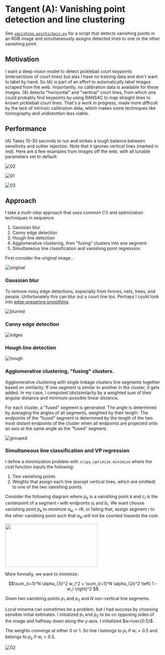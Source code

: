 # Tangent (A): Vanishing point detection and line clustering
See [`vanishing_points/main.py`](https://github.com/ekchapman/pickleball_roomba/blob/main/vanishing_points/main.py) for a script that detects vanishing points in an RGB image and simultaneously assigns detected lines to one or the other vanishing point.

## Motivation
I want a deep vision model to detect pickleball court keypoints (intersections of court lines) but alas I have no training data and don't want to label by hand. So (A) is part of an effort to automatically label images scraped from the web. Importantly, no calibration data is available for these images. (A) detects "horizontal" and "vertical" court lines, from which one could probably find keypoints by using RANSAC to map straight lines to known pickleball court lines. That's a work in progress, made more difficult by the lack of intrinsic calibration data, which makes some techniques like homography and undistortion less viable.

## Performance
(A) Takes 10-30 seconds to run and strikes a tough balance between sensitivity and outlier rejection. Note that it ignores vertical lines (marked in red). Here are a few examples from images off the web, with all tunable parameters set to default:

![02](https://github.com/ekchapman/pickleball_roomba/assets/43839555/19b343ce-0172-45f8-9326-8e8164eb71ea)

![01](https://github.com/ekchapman/pickleball_roomba/assets/43839555/24a97160-4637-407b-9e76-a17784000ab5)

![03](https://github.com/ekchapman/pickleball_roomba/assets/43839555/c6b66ce5-4c45-415e-ab3f-88323c3feddb)

## Approach
I take a multi-step approach that uses common CV and optimization techniques in sequence.
1. Gaussian blur
2. Canny edge detection
3. Hough line detection
4. Agglomerative clustering, then "fusing" clusters into one segment.
5. Simultaneous line classification and vanishing point regression.

First consider the original image...

![original](https://github.com/ekchapman/pickleball_roomba/assets/43839555/16cbbbd3-a89f-4035-967f-1aecba7c5f39)

### Gaussian blur
To remove noisy edge detections, especially from fences, nets, trees, and people. Unfortunately this can blur out a court line too. Perhaps I could look into [edge-presering smoothing](https://en.wikipedia.org/wiki/Edge-preserving_smoothing). 

![blurred](https://github.com/ekchapman/pickleball_roomba/assets/43839555/2a669390-9e7c-4e35-a213-33905cce25bf)

### Canny edge detection

![edges](https://github.com/ekchapman/pickleball_roomba/assets/43839555/1a40e19e-5e15-478e-a38a-ec1bbe156997)

### Hough line detection

![hough](https://github.com/ekchapman/pickleball_roomba/assets/43839555/dbb5efaa-9f2f-4410-bbaf-76fcfd9c2ac7)

### Agglomerative clustering, "fusing" clusters.

Agglomerative clustering with single linkage clusters line segments together based on similarity. If one segment is similar to another in the cluster, it gets added. In my case, I computed (dis)similarity by a weighted sum of their angular distance and minimum-possible linear distance.

For each cluster, a "fused" segment is generated. The angle is determined by averaging the angles of all segments, weighted by their length. The endpoints of the "fused" segment is determined by the length of the two most distant endpoints of the cluster when all endpoints are projected onto an axis at the same angle as the "fused" segment.

![grouped](https://github.com/ekchapman/pickleball_roomba/assets/43839555/87ee7f9d-ba21-45ea-951a-ad8a79670571)

### Simultaneous line classification and VP regression

I define a minimization problem with `scipy.optimize.minimize` where the cost function inputs the following:
1. Two vanishing points
2. Weights that assign each line (except vertical lines, which are omitted) to one of the two vanishing points.

Consider the following diagram where $p_k$ is a vanishing point $k$ and $c_i$ is the centerpoint of a segment $i$ with endpoints $a_i$ and $b_i$. We want choose vanishing point $p_k$ to minimize $\alpha_{ki} = r \theta$, or failing that, assign segment $i$ to the other vanishing point such that $\alpha_{ki}$ will not be counted towards the cost.

<img src="https://github.com/ekchapman/pickleball_roomba/assets/43839555/174d3918-5c43-4e7e-b569-42671d2b9aea" width="300" height="140">

More formally, we want to minimize:

$$\sum_{i=1}^N \alpha_{1i}^2 w_i^2 + \sum_{i=1}^N \alpha_{2i}^2 \left( 1 - w_i \right)^2 $$

Given two vanishing points $p_1$ and $p_2$ and $N$ non-vertical line segments.

Local minema can sometimes be a problem, but I had success by choosing sensible initial estimates. I initialized $p_1$ and $p_2$ to be on opposing sides of the image and halfway down along the y-axis. I initialized $w=\vec{0.5}$.

The weights converge at either $0$ or $1$. So line $i$ belongs to $p_1$ if $w_i > 0.5$ and belongs to $p_2$ if $w_i < 0.5$.

![02](https://github.com/ekchapman/pickleball_roomba/assets/43839555/4ca0849a-aaf3-4cc1-bbd0-dcedb646acc0)
